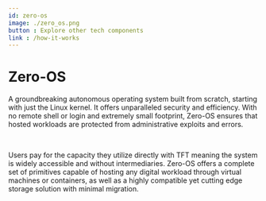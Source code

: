 ```yaml
---
id: zero-os
image: ./zero_os.png
button : Explore other tech components
link : /how-it-works
---
```

# Zero-OS

A groundbreaking autonomous operating system built from scratch, starting with just the Linux kernel. It offers unparalleled security and efficiency. With no remote shell or login and extremely small footprint, Zero-OS ensures that hosted workloads are protected from administrative exploits and errors.

<br>

Users pay for the capacity they utilize directly with TFT meaning the system is widely accessible and without intermediaries. Zero-OS offers a complete set of primitives capable of hosting any digital workload through virtual machines or containers, as well as a highly compatible yet cutting edge storage solution with minimal migration.
